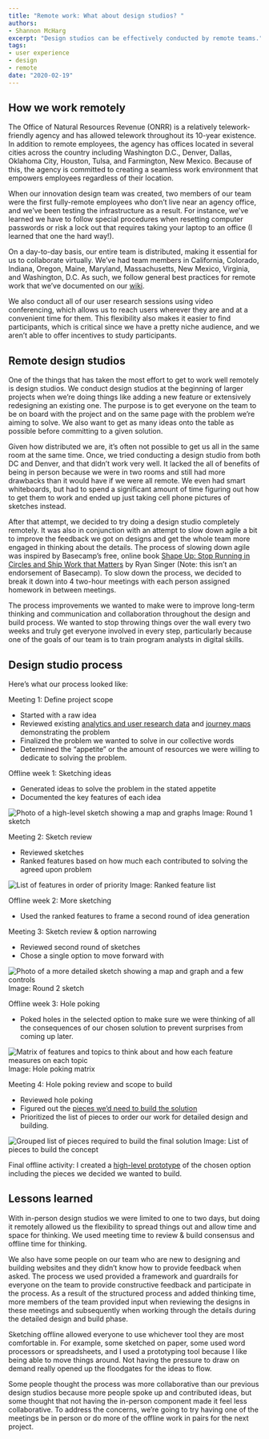 ```yaml
---
title: "Remote work: What about design studios? "
authors:
- Shannon McHarg
excerpt: "Design studios can be effectively conducted by remote teams."
tags:
- user experience
- design
- remote
date: "2020-02-19"
---
```


## How we work remotely

The Office of Natural Resources Revenue (ONRR) is a relatively telework-friendly agency and has allowed telework throughout its 10-year existence. In addition to remote employees, the agency has offices located in several cities across the country including Washington D.C., Denver, Dallas, Oklahoma City, Houston, Tulsa, and Farmington, New Mexico. Because of this, the agency is committed to creating a seamless work environment that empowers employees regardless of their location.  

When our innovation design team was created, two members of our team were the first fully-remote employees who don’t live near an agency office, and we’ve been testing the infrastructure as a result. For instance, we’ve learned we have to follow special procedures when resetting computer passwords or risk a lock out that requires taking your laptop to an office (I learned that one the hard way!).

On a day-to-day basis, our entire team is distributed, making it essential for us to collaborate virtually. We’ve had team members in California, Colorado, Indiana, Oregon, Maine, Maryland, Massachusetts, New Mexico, Virginia, and Washington, D.C. As such, we follow general best practices for remote work that we’ve documented on our [wiki](https://github.com/ONRR/doi-extractives-data/wiki/Basics-for-making-distributed-work-work).

We also conduct all of our user research sessions using video conferencing, which allows us to reach users wherever they are and at a convenient time for them. This flexibility also makes it easier to find participants, which is critical since we have a pretty niche audience, and we aren’t able to offer incentives to study participants.

## Remote design studios

One of the things that has taken the most effort to get to work well remotely is design studios. We conduct design studios at the beginning of larger projects when we’re doing things like adding a new feature or extensively redesigning an existing one. The purpose is to get everyone on the team to be on board with the project and on the same page with the problem we’re aiming to solve.  We also want to get as many ideas onto the table as possible before committing to a given solution.

Given how distributed we are, it’s often not possible to get us all in the same room at the same time. Once, we tried conducting a design studio from both DC and Denver, and that didn’t work very well. It lacked the all of benefits of being in person because we were in two rooms and still had more drawbacks than it would have if we were all remote. We even had smart whiteboards, but had to spend a significant amount of time figuring out how to get them to work and ended up just taking cell phone pictures of sketches instead.

After that attempt, we decided to try doing a design studio completely remotely.  It was also in conjunction with an attempt to slow down agile a bit to improve the feedback we got on designs and get the whole team more engaged in thinking about the details. The process of slowing down agile was inspired by Basecamp’s free, online book [Shape Up: Stop Running in Circles and Ship Work that Matters](https://basecamp.com/shapeup) by Ryan Singer (Note: this isn’t an endorsement of Basecamp). To slow down the process, we decided to break it down into 4 two-hour meetings with each person assigned homework in between meetings.

The process improvements we wanted to make were to improve long-term thinking and communication and collaboration throughout the design and build process. We wanted to stop throwing things over the wall every two weeks and truly get everyone involved in every step, particularly because one of the goals of our team is to train program analysts in digital skills.

## Design studio process

Here’s what our process looked like:

Meeting 1: Define project scope
* Started with a raw idea
* Reviewed existing [analytics and user research data](https://l3brpd.axshare.com/#id=yugjv4&p=home&g=1) and [journey maps](https://l3brpd.axshare.com/#id=izehea&p=journey&g=1) demonstrating the problem
* Finalized the problem we wanted to solve in our collective words
* Determined the “appetite” or the amount of resources we were willing to dedicate to solving the problem.

Offline week 1: Sketching ideas
* Generated ideas to solve the problem in the stated appetite
* Documented the key features of each idea

![Photo of a high-level sketch showing a map and graphs](./Sketch1.jpg)
Image: Round 1 sketch

Meeting 2: Sketch review
* Reviewed sketches
* Ranked features based on how much each contributed to solving the agreed upon problem

![List of features in order of priority](./FeatureList.png)
Image: Ranked feature list

Offline week 2: More sketching
* Used the ranked features to frame a second round of idea generation

Meeting 3: Sketch review & option narrowing
* Reviewed second round of sketches
* Chose a single option to move forward with

![Photo of a more detailed sketch showing a map and graph and a few controls](./Sketch2.png)
Image: Round 2 sketch

Offline week 3: Hole poking
* Poked holes in the selected option to make sure we were thinking of all the consequences of our chosen solution to prevent surprises from coming up later.

![Matrix of features and topics to think about and how each feature measures on each topic](./HolePoking.png)
Image: Hole poking matrix

Meeting 4: Hole poking review and scope to build
* Reviewed hole poking
* Figured out the [pieces we’d need to build the solution](https://github.com/ONRR/doi-extractives-data/issues/3580)
* Prioritized the list of pieces to order our work for detailed design and building.

![Grouped list of pieces required to build the final solution](./Scopes.png)
Image: List of pieces to build the concept

Final offline activity: I created a [high-level prototype](https://935313.axshare.com/#g=1&p=revenue_1) of the chosen option including the pieces we decided we wanted to build.

## Lessons learned

With in-person design studios we were limited to one to two days, but doing it remotely allowed us the flexibility to spread things out and allow time and space for thinking. We used meeting time to review & build consensus and offline time for thinking.

We also have some people on our team who are new to designing and building websites and they didn’t know how to provide feedback when asked. The process we used provided a framework and guardrails for everyone on the team to provide constructive feedback and participate in the process. As a result of the structured process and added thinking time, more members of the team provided input when reviewing the designs in these meetings and subsequently when working through the details during the detailed design and build phase.

Sketching offline allowed everyone to use whichever tool they are most comfortable in. For example, some sketched on paper, some used word processors or spreadsheets, and I used a prototyping tool because I like being able to move things around. Not having the pressure to draw on demand really opened up the floodgates for the ideas to flow.

Some people thought the process was more collaborative than our previous design studios because more people spoke up and contributed ideas, but some thought that not having the in-person component made it feel less collaborative. To address the concerns, we’re going to try having one of the meetings be in person or do more of the offline work in pairs for the next project.  
